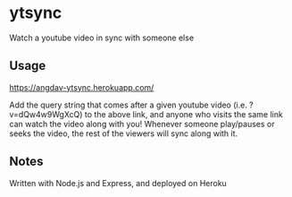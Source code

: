 # ytsync

Watch a youtube video in sync with someone else

## Usage

https://angdav-ytsync.herokuapp.com/

Add the query string that comes after a given youtube video (i.e. ?v=dQw4w9WgXcQ) to the above link, and anyone who visits the same link can watch the video along with you! Whenever someone play/pauses or seeks the video, the rest of the viewers will sync along with it. 

## Notes

Written with Node.js and Express, and deployed on Heroku
